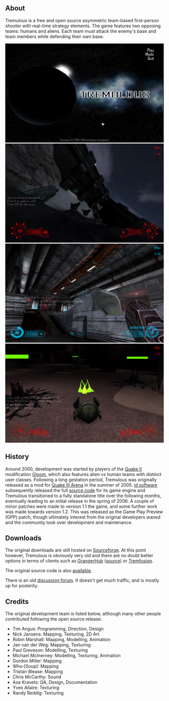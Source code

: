 ## About

Tremulous is a free and open source asymmetric team-based first-person shooter with real-time strategy elements. The game features two opposing teams: humans and aliens. Each team must attack the enemy's base and team members while defending their own base.

![Main Menu](screenshots/1.jpg "Main Menu")
![Wall Walking Alien](screenshots/2.jpg "Wall Walking Alien")
![Human In Base](screenshots/3.jpg "Human In Base")
![Alien Building](screenshots/6.jpg "Alien Building")

## History

Around 2000, development was started by players of the [Quake II](https://en.wikipedia.org/wiki/Quake_II) modification [Gloom](http://www.planetgloom.com/), which also features alien vs human teams with distinct user classes. Following a long gestation period, Tremulous was originally released as a mod for [Quake III Arena](https://en.wikipedia.org/wiki/Quake_III_Arena) in the summer of 2005. [id software](https://idsoftware.com/) subsequently released the full [source code](https://github.com/ioquake/ioq3) for its game engine and Tremulous transitioned to a fully standalone title over the following months, eventually leading to an initial release in the spring of 2006. A couple of minor patches were made to version 1.1 the game, and some further work was made towards version 1.2. This was released as the Game Play Preview (GPP) patch, though ultimately interest from the original developers waned and the community took over development and maintenance.

## Downloads

The original downloads are still hosted on [Sourceforge](https://sourceforge.net/projects/tremulous/files/tremulous/).
At this point however, Tremulous is obviously very old and there are no doubt better options in terms of clients such as [GrangerHub](https://github.com/GrangerHub/tremulous/tags) ([source](https://github.com/GrangerHub/tremulous)) or [Tremfusion](https://github.com/Amanieu/tremfusion).

The original source code is also [available](https://github.com/darklegion/tremulous).

There is an old [discussion forum](https://forum.tremulous.net/). It doesn't get much traffic, and is mostly up for posterity.

## Credits

The original development team is listed below, although many other people contributed following the open source release.

* Tim Angus: Programming, Direction, Design
* Nick Jansens: Mapping, Texturing, 2D Art
* Robin Marshall: Mapping, Modelling, Animation
* Jan van der Weg: Mapping, Texturing
* Paul Greveson: Modelling, Texturing
* Michael McInerney: Modelling, Texturing, Animation
* Gordon Miller: Mapping
* Who‑[Soup]: Mapping
* Tristan Blease: Mapping
* Chris McCarthy: Sound
* Asa Kravets: QA, Design, Documentation
* Yves Allaire: Texturing
* Randy Reddig: Texturing
